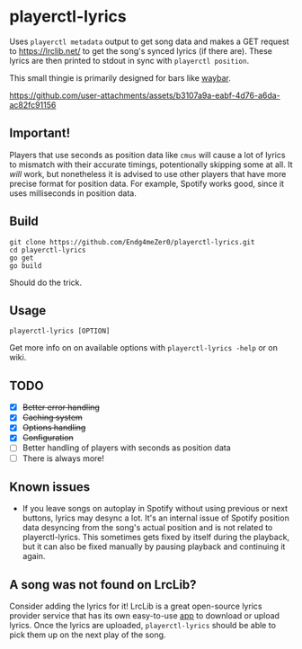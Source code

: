 # playerctl-lyrics
Uses `playerctl metadata` output to get song data and makes a GET request to https://lrclib.net/ to get the song's synced lyrics (if there are). These lyrics are then printed to stdout in sync with `playerctl position`.

This small thingie is primarily designed for bars like [waybar](https://github.com/Alexays/Waybar).

https://github.com/user-attachments/assets/b3107a9a-eabf-4d76-a6da-ac82fc91156

## Important!
Players that use seconds as position data like `cmus` will cause a lot of lyrics to mismatch with their accurate timings, potentionally skipping some at all. It *will* work, but nonetheless it is advised to use other players that have more precise format for position data. For example, Spotify works good, since it uses milliseconds in position data.

## Build
```
git clone https://github.com/Endg4meZer0/playerctl-lyrics.git
cd playerctl-lyrics
go get
go build
```
Should do the trick.

## Usage
```
playerctl-lyrics [OPTION]
```
Get more info on on available options with `playerctl-lyrics -help` or on wiki.

## TODO
- [x] ~~Better error handling~~
- [x] ~~Caching system~~
- [x] ~~Options handling~~
- [x] ~~Configuration~~
- [ ] Better handling of players with seconds as position data
- [ ] There is always more!

## Known issues
- If you leave songs on autoplay in Spotify without using previous or next buttons, lyrics may desync a lot. It's an internal issue of Spotify position data desyncing from the song's actual position and is not related to playerctl-lyrics. This sometimes gets fixed by itself during the playback, but it can also be fixed manually by pausing playback and continuing it again.

## A song was not found on LrcLib?
Consider adding the lyrics for it! LrcLib is a great open-source lyrics provider service that has its own easy-to-use [app](https://github.com/tranxuanthang/lrcget) to download or upload lyrics. Once the lyrics are uploaded, `playerctl-lyrics` should be able to pick them up on the next play of the song.
